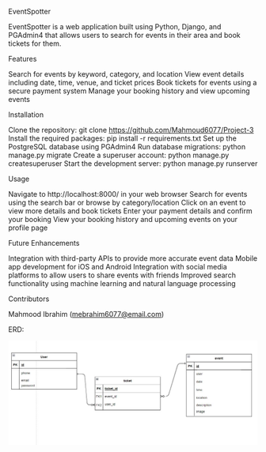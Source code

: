 
EventSpotter

EventSpotter is a web application built using Python, Django, and PGAdmin4 that allows users to search for events in their area and book tickets for them.

Features

Search for events by keyword, category, and location
View event details including date, time, venue, and ticket prices
Book tickets for events using a secure payment system
Manage your booking history and view upcoming events

Installation

Clone the repository: git clone https://github.com/Mahmoud6077/Project-3
Install the required packages: pip install -r requirements.txt
Set up the PostgreSQL database using PGAdmin4
Run database migrations: python manage.py migrate
Create a superuser account: python manage.py createsuperuser
Start the development server: python manage.py runserver

Usage

Navigate to http://localhost:8000/ in your web browser
Search for events using the search bar or browse by category/location
Click on an event to view more details and book tickets
Enter your payment details and confirm your booking
View your booking history and upcoming events on your profile page

Future Enhancements

Integration with third-party APIs to provide more accurate event data
Mobile app development for iOS and Android
Integration with social media platforms to allow users to share events with friends
Improved search functionality using machine learning and natural language processing

Contributors

Mahmood Ibrahim (mebrahim6077@email.com)


ERD:

<img src="/EventSpotter/main_app/static/images/ERD.JPG">
